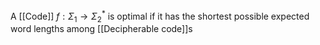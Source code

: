 A [[Code]] $f:\Sigma_{1}\to \Sigma_{2}^{*}$ is optimal if it has the shortest possible expected word lengths among [[Decipherable code]]s